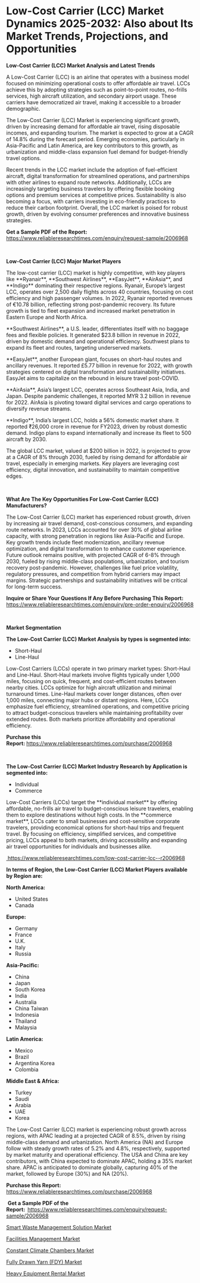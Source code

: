 <p><h1>Low-Cost Carrier (LCC) Market Dynamics 2025-2032: Also about Its Market Trends, Projections, and Opportunities</h1></p><p><strong>Low-Cost Carrier (LCC) Market Analysis and Latest Trends</strong></p>
<p><p>A Low-Cost Carrier (LCC) is an airline that operates with a business model focused on minimizing operational costs to offer affordable air travel. LCCs achieve this by adopting strategies such as point-to-point routes, no-frills services, high aircraft utilization, and secondary airport usage. These carriers have democratized air travel, making it accessible to a broader demographic.</p><p>The Low-Cost Carrier (LCC) Market is experiencing significant growth, driven by increasing demand for affordable air travel, rising disposable incomes, and expanding tourism. The market is expected to grow at a CAGR of 14.8% during the forecast period. Emerging economies, particularly in Asia-Pacific and Latin America, are key contributors to this growth, as urbanization and middle-class expansion fuel demand for budget-friendly travel options.</p><p>Recent trends in the LCC market include the adoption of fuel-efficient aircraft, digital transformation for streamlined operations, and partnerships with other airlines to expand route networks. Additionally, LCCs are increasingly targeting business travelers by offering flexible booking options and premium services at competitive prices. Sustainability is also becoming a focus, with carriers investing in eco-friendly practices to reduce their carbon footprint. Overall, the LCC market is poised for robust growth, driven by evolving consumer preferences and innovative business strategies.</p></p>
<p><strong>Get a Sample PDF of the Report:&nbsp;</strong> <a href="https://www.reliableresearchtimes.com/enquiry/request-sample/2006968?utm_campaign=2035&utm_medium=2&utm_source=Github&utm_content=ia&utm_term=24012025&utm_id=low-cost-carrier-lcc">https://www.reliableresearchtimes.com/enquiry/request-sample/2006968</a></p>
<p>&nbsp;</p>
<p><strong>Low-Cost Carrier (LCC) Major Market Players</strong></p>
<p><p>The low-cost carrier (LCC) market is highly competitive, with key players like **Ryanair**, **Southwest Airlines**, **EasyJet**, **AirAsia**, and **Indigo** dominating their respective regions. Ryanair, Europe’s largest LCC, operates over 2,500 daily flights across 40 countries, focusing on cost efficiency and high passenger volumes. In 2022, Ryanair reported revenues of €10.78 billion, reflecting strong post-pandemic recovery. Its future growth is tied to fleet expansion and increased market penetration in Eastern Europe and North Africa.</p><p>**Southwest Airlines**, a U.S. leader, differentiates itself with no baggage fees and flexible policies. It generated $23.8 billion in revenue in 2022, driven by domestic demand and operational efficiency. Southwest plans to expand its fleet and routes, targeting underserved markets.</p><p>**EasyJet**, another European giant, focuses on short-haul routes and ancillary revenues. It reported £5.77 billion in revenue for 2022, with growth strategies centered on digital transformation and sustainability initiatives. EasyJet aims to capitalize on the rebound in leisure travel post-COVID.</p><p>**AirAsia**, Asia’s largest LCC, operates across Southeast Asia, India, and Japan. Despite pandemic challenges, it reported MYR 3.2 billion in revenue for 2022. AirAsia is pivoting toward digital services and cargo operations to diversify revenue streams.</p><p>**Indigo**, India’s largest LCC, holds a 56% domestic market share. It reported ₹26,000 crore in revenue for FY2023, driven by robust domestic demand. Indigo plans to expand internationally and increase its fleet to 500 aircraft by 2030.</p><p>The global LCC market, valued at $200 billion in 2022, is projected to grow at a CAGR of 8% through 2030, fueled by rising demand for affordable air travel, especially in emerging markets. Key players are leveraging cost efficiency, digital innovation, and sustainability to maintain competitive edges.</p></p>
<p>&nbsp;</p>
<p><strong>What Are The Key Opportunities For Low-Cost Carrier (LCC) Manufacturers?</strong></p>
<p><p>The Low-Cost Carrier (LCC) market has experienced robust growth, driven by increasing air travel demand, cost-conscious consumers, and expanding route networks. In 2023, LCCs accounted for over 30% of global airline capacity, with strong penetration in regions like Asia-Pacific and Europe. Key growth trends include fleet modernization, ancillary revenue optimization, and digital transformation to enhance customer experience. Future outlook remains positive, with projected CAGR of 6-8% through 2030, fueled by rising middle-class populations, urbanization, and tourism recovery post-pandemic. However, challenges like fuel price volatility, regulatory pressures, and competition from hybrid carriers may impact margins. Strategic partnerships and sustainability initiatives will be critical for long-term success.</p></p>
<p><strong>Inquire or Share Your Questions If Any Before Purchasing This Report:</strong> <a href="https://www.reliableresearchtimes.com/enquiry/pre-order-enquiry/2006968?utm_campaign=2035&utm_medium=2&utm_source=Github&utm_content=ia&utm_term=24012025&utm_id=low-cost-carrier-lcc">https://www.reliableresearchtimes.com/enquiry/pre-order-enquiry/2006968</a></p>
<p>&nbsp;</p>
<p><strong>Market Segmentation</strong></p>
<p><strong>The Low-Cost Carrier (LCC) Market Analysis by types is segmented into:</strong></p>
<p><ul><li>Short-Haul</li><li>Line-Haul</li></ul></p>
<p><p>Low-Cost Carriers (LCCs) operate in two primary market types: Short-Haul and Line-Haul. Short-Haul markets involve flights typically under 1,000 miles, focusing on quick, frequent, and cost-efficient routes between nearby cities. LCCs optimize for high aircraft utilization and minimal turnaround times. Line-Haul markets cover longer distances, often over 1,000 miles, connecting major hubs or distant regions. Here, LCCs emphasize fuel efficiency, streamlined operations, and competitive pricing to attract budget-conscious travelers while maintaining profitability over extended routes. Both markets prioritize affordability and operational efficiency.</p></p>
<p><strong>Purchase this Report:&nbsp;</strong><a href="https://www.reliableresearchtimes.com/purchase/2006968?utm_campaign=2035&utm_medium=2&utm_source=Github&utm_content=ia&utm_term=24012025&utm_id=low-cost-carrier-lcc">https://www.reliableresearchtimes.com/purchase/2006968</a></p>
<p>&nbsp;</p>
<p><strong>The Low-Cost Carrier (LCC) Market Industry Research by Application is segmented into:</strong></p>
<p><ul><li>Individual</li><li>Commerce</li></ul></p>
<p><p>Low-Cost Carriers (LCCs) target the **individual market** by offering affordable, no-frills air travel to budget-conscious leisure travelers, enabling them to explore destinations without high costs. In the **commerce market**, LCCs cater to small businesses and cost-sensitive corporate travelers, providing economical options for short-haul trips and frequent travel. By focusing on efficiency, simplified services, and competitive pricing, LCCs appeal to both markets, driving accessibility and expanding air travel opportunities for individuals and businesses alike.</p></p>
<p><a href="https://www.reliableresearchtimes.com/low-cost-carrier-lcc--r2006968?utm_campaign=2035&utm_medium=2&utm_source=Github&utm_content=ia&utm_term=24012025&utm_id=low-cost-carrier-lcc">&nbsp;https://www.reliableresearchtimes.com/low-cost-carrier-lcc--r2006968</a></p>
<p><strong>In terms of Region, the Low-Cost Carrier (LCC) Market Players available by Region are:</strong></p>
<p>
    <p> <strong> North America: </strong>
        <ul>
            <li>United States</li>
            <li>Canada</li>
        </ul>
        </p> 
    <p> <strong> Europe: </strong>
        <ul>
            <li>Germany</li>
            <li>France</li>
            <li>U.K.</li>
            <li>Italy</li>
            <li>Russia</li>
        </ul>
        </p> 
    <p> <strong> Asia-Pacific: </strong>
        <ul>
            <li>China</li>
            <li>Japan</li>
            <li>South Korea</li>
            <li>India</li>
            <li>Australia</li>
            <li>China Taiwan</li>
            <li>Indonesia</li>
            <li>Thailand</li>
            <li>Malaysia</li>
        </ul>
        </p> 
    <p> <strong> Latin America: </strong>
        <ul>
            <li>Mexico</li>
            <li>Brazil</li>
            <li>Argentina Korea</li>
            <li>Colombia</li>
        </ul>
        </p> 
    <p> <strong> Middle East & Africa: </strong>
        <ul>
            <li>Turkey</li>
            <li>Saudi</li>
            <li>Arabia</li>
            <li>UAE</li>
            <li>Korea</li>
        </ul>
    </p>
    </p>
<p><p>The Low-Cost Carrier (LCC) market is experiencing robust growth across regions, with APAC leading at a projected CAGR of 8.5%, driven by rising middle-class demand and urbanization. North America (NA) and Europe follow with steady growth rates of 5.2% and 4.8%, respectively, supported by market maturity and operational efficiency. The USA and China are key contributors, with China expected to dominate APAC, holding a 35% market share. APAC is anticipated to dominate globally, capturing 40% of the market, followed by Europe (30%) and NA (20%).</p></p>
<p><strong>Purchase this Report: </strong><a href="https://www.reliableresearchtimes.com/purchase/2006968?utm_campaign=2035&utm_medium=2&utm_source=Github&utm_content=ia&utm_term=24012025&utm_id=low-cost-carrier-lcc">https://www.reliableresearchtimes.com/purchase/2006968</a></p>
<p>&nbsp;<strong>Get a Sample PDF of the Report:&nbsp;&nbsp;</strong><a href="https://www.reliableresearchtimes.com/enquiry/request-sample/2006968?utm_campaign=2035&utm_medium=2&utm_source=Github&utm_content=ia&utm_term=24012025&utm_id=low-cost-carrier-lcc">https://www.reliableresearchtimes.com/enquiry/request-sample/2006968</a></p>
<p><strong></strong></p>
<p><p><a href="https://www.linkedin.com/pulse/smart-waste-management-solution-growth-trends-projected-v5yvc?utm_campaign=2035&utm_medium=2&utm_source=Github&utm_content=ia&utm_term=24012025&utm_id=low-cost-carrier-lcc">Smart Waste Management Solution Market</a></p><p><a href="https://www.linkedin.com/pulse/facilities-management-market-size-expansion-analysis-apjve?utm_campaign=2035&utm_medium=2&utm_source=Github&utm_content=ia&utm_term=24012025&utm_id=low-cost-carrier-lcc">Facilities Management Market</a></p><p><a href="https://www.linkedin.com/pulse/global-constant-climate-chambers-market-insights-size-qvx7e?utm_campaign=2035&utm_medium=2&utm_source=Github&utm_content=ia&utm_term=24012025&utm_id=low-cost-carrier-lcc">Constant Climate Chambers Market</a></p><p><a href="https://www.linkedin.com/pulse/fully-drawn-yarn-fdy-market-penetration-strategies-untapped-umrxc?utm_campaign=2035&utm_medium=2&utm_source=Github&utm_content=ia&utm_term=24012025&utm_id=low-cost-carrier-lcc">Fully Drawn Yarn (FDY) Market</a></p><p><a href="https://www.linkedin.com/pulse/future-heavy-equipment-rental-market-size-trends-growth-kqmpe?utm_campaign=2035&utm_medium=2&utm_source=Github&utm_content=ia&utm_term=24012025&utm_id=low-cost-carrier-lcc">Heavy Equipment Rental Market</a></p></p>